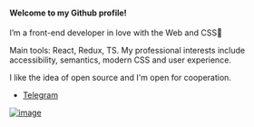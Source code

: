#### Welcome to my Github profile!

I’m a front-end developer in love with the Web and CSS🖤

Main tools: React, Redux, TS. My professional interests include accessibility, semantics, modern CSS and user experience. 

I like the idea of open source and I'm open for cooperation.
- [Telegram](https://t.me/winter_song)

[![image](https://www.codewars.com/users/StarkovSergey/badges/micro?theme=light)](https://www.codewars.com/users/StarkovSergey)
